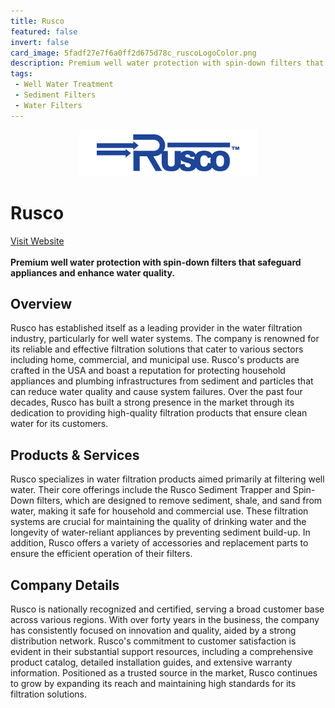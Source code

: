 ```yaml
---
title: Rusco
featured: false
invert: false
card_image: 5fadf27e7f6a0ff2d675d78c_ruscoLogoColor.png
description: Premium well water protection with spin-down filters that safeguard appliances and enhance water quality.
tags: 
 - Well Water Treatment
 - Sediment Filters
 - Water Filters
---
```


<div align="center">
<a href="https://www.rusco.com/well-water-filters">
<img src="5fadf27e7f6a0ff2d675d78c_ruscoLogoColor.png" alt="Logo" style="min-width: 200px; max-width: 600px; height: auto;" >
</a>
</div>

# Rusco
<a href="https://www.rusco.com/well-water-filters">Visit Website</a>
<br>
<br>
**Premium well water protection with spin-down filters that safeguard appliances and enhance water quality.**

## Overview
Rusco has established itself as a leading provider in the water filtration industry, particularly for well water systems. The company is renowned for its reliable and effective filtration solutions that cater to various sectors including home, commercial, and municipal use. Rusco's products are crafted in the USA and boast a reputation for protecting household appliances and plumbing infrastructures from sediment and particles that can reduce water quality and cause system failures. Over the past four decades, Rusco has built a strong presence in the market through its dedication to providing high-quality filtration products that ensure clean water for its customers.
## Products & Services 
Rusco specializes in water filtration products aimed primarily at filtering well water. Their core offerings include the Rusco Sediment Trapper and Spin-Down filters, which are designed to remove sediment, shale, and sand from water, making it safe for household and commercial use. These filtration systems are crucial for maintaining the quality of drinking water and the longevity of water-reliant appliances by preventing sediment build-up. In addition, Rusco offers a variety of accessories and replacement parts to ensure the efficient operation of their filters.
## Company Details 
Rusco is nationally recognized and certified, serving a broad customer base across various regions. With over forty years in the business, the company has consistently focused on innovation and quality, aided by a strong distribution network. Rusco's commitment to customer satisfaction is evident in their substantial support resources, including a comprehensive product catalog, detailed installation guides, and extensive warranty information. Positioned as a trusted source in the market, Rusco continues to grow by expanding its reach and maintaining high standards for its filtration solutions.

